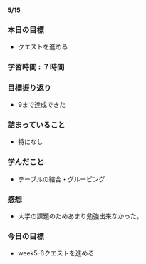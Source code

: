 #### 5/15
### 本日の目標
- クエストを進める
### 学習時間 : ７時間
### 目標振り返り
- 9まで達成できた
### 詰まっていること
- 特になし
### 学んだこと
- テーブルの結合・グルーピング
### 感想
- 大学の課題のためあまり勉強出来なかった。
### 今日の目標
- week5-6クエストを進める
